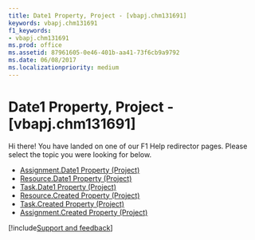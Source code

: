 ```yaml
---
title: Date1 Property, Project - [vbapj.chm131691]
keywords: vbapj.chm131691
f1_keywords:
- vbapj.chm131691
ms.prod: office
ms.assetid: 87961605-0e46-401b-aa41-73f6cb9a9792
ms.date: 06/08/2017
ms.localizationpriority: medium
---
```



# Date1 Property, Project - [vbapj.chm131691]

Hi there! You have landed on one of our F1 Help redirector pages. Please select the topic you were looking for below.

- [Assignment.Date1 Property (Project)](https://msdn.microsoft.com/library/d06bbeb2-2b3d-eded-195e-dcab6ccd50a7%28Office.15%29.aspx)
- [Resource.Date1 Property (Project)](https://msdn.microsoft.com/library/2f38356c-7c18-d8cd-1a47-f80eeb020541%28Office.15%29.aspx)
- [Task.Date1 Property (Project)](https://msdn.microsoft.com/library/16dbdc51-38c7-6414-e64a-5f0b6556c265%28Office.15%29.aspx)
- [Resource.Created Property (Project)](https://msdn.microsoft.com/library/1a28da71-73d7-4ac8-9099-179a52962a46%28Office.15%29.aspx)
- [Task.Created Property (Project)](https://msdn.microsoft.com/library/3c7d89a9-619a-2075-5abd-6589381e5c9f%28Office.15%29.aspx)
- [Assignment.Created Property (Project)](https://msdn.microsoft.com/library/6ad7a628-8841-716f-0de9-a6f13aa61e85%28Office.15%29.aspx)

[!include[Support and feedback](~/includes/feedback-boilerplate.md)]